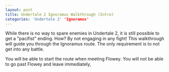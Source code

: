 ```yaml
---
layout: post
title: Undertale 2 Ignoramus Walkthrough (Intro)
categories: 'Undertale 2' 'Ignoramus'
---
```

While there is no way to spare enemies in Undertale 2, it is still possible to get a "pacifist" ending. How? By not engaging in any fight! This walkthrough will guide you through the Ignoramus route. The only requirement is to not get into any battle.

You will be able to start the route when meeting Flowey. You will not be able to go past Flowey and leave immediately, 
<!--stackedit_data:
eyJoaXN0b3J5IjpbLTE5MDkzMTM3NjUsNzQ3NDk1MTQxXX0=
-->